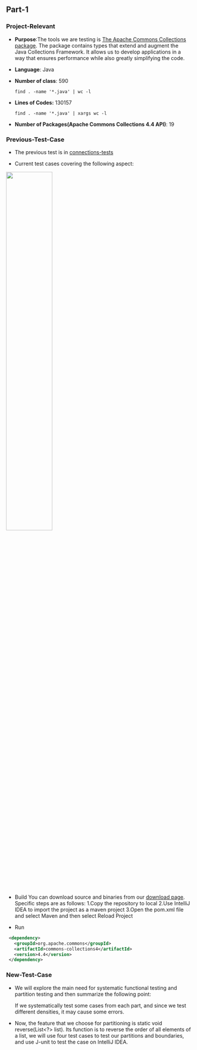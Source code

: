 
## Part-1

### Project-Relevant

- **Purpose**:The tools we are testing is [The Apache Commons Collections package](//https://github.com/apache/commons-collections). The package contains types that extend and augment the Java Collections Framework. It allows us to develop applications in a way that ensures performance while also greatly simplifying the code.

- **Language**: Java

- **Number of class**: 590

  `find . -name '*.java' | wc -l`

- **Lines of Codes:** 130157

  `find . -name '*.java' | xargs wc -l`

- **Number of Packages(Apache Commons Collections 4.4 API)**: 19

### Previous-Test-Case

- The previous test is in [connections-tests](//https://github.com/apache/commons-collections)

- Current test cases covering the following aspect:![]()
<img src="https://i.imgur.com/Udn8H0A.png" width="50%" height="%" />

- Build
You can download source and binaries from our [download page](https://commons.apache.org/proper/commons-collections/download_collections.cgi).
 Specific steps are as follows:
 1.Copy the repository to local
 2.Use IntelliJ IDEA to import the project as a maven project 
 3.Open the pom.xml file and select Maven and then select Reload Project

- Run

```xml
 <dependency>
   <groupId>org.apache.commons</groupId>
   <artifactId>commons-collections4</artifactId>
   <version>4.4</version>
 </dependency>
```



### New-Test-Case

- We will explore the main need for systematic functional testing and partition testing and then summarize the following point:

  If we systematically test some cases from each part, and since we test different densities, it may cause some errors.

- Now, the feature that we choose for partitioning is static void reverse(List<?> list). Its function is to reverse the order of all elements of a list, we will use four test cases to test our partitions and boundaries, and use J-unit to test the case on IntelliJ IDEA.



